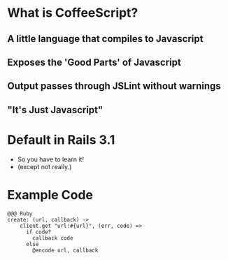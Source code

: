 <!SLIDE bullets incremental>

# What is CoffeeScript?

<!SLIDE>

## A little language that compiles to Javascript

<!SLIDE>

## Exposes the 'Good Parts' of Javascript

<!SLIDE>

## Output passes through JSLint without warnings

<!SLIDE>

## "It's Just Javascript"

<!SLIDE bullets incremental>

# Default in Rails 3.1
* So you have to learn it!
* (except not really.)

<!SLIDE>

# Example Code #

    @@@ Ruby
    create: (url, callback) ->
        client.get "url:#{url}", (err, code) =>
          if code?
            callback code
          else
            @encode url, callback
    
